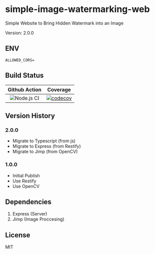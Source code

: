 # simple-image-watermarking-web

Simple Website to Bring Hidden Watermark into an Image

Version: 2.0.0

## ENV

```
ALLOWED_CORS=
```

## Build Status

| Github Action | Coverage |
|:-------------:|:--------:|
| ![Node.js CI](https://github.com/bervProject/simple-image-watermarking-web/workflows/Node.js%20CI/badge.svg) | [![codecov](https://codecov.io/gh/bervProject/simple-image-watermarking-web/branch/master/graph/badge.svg)](https://codecov.io/gh/bervProject/simple-image-watermarking-web) |

## Version History

### 2.0.0

* Migrate to Typescript (from js)
* Migrate to Express (from Restify)
* Migrate to Jimp (from OpenCV)

### 1.0.0

* Initial Publish
* Use Restify
* Use OpenCV

## Dependencies

1. Express (Server)
2. Jimp (Image Proccesing)

## License

MIT

